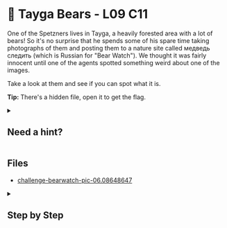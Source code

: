 # 🐻 Tayga Bears - L09 C11

One of the Spetzners lives in Tayga, a heavily forested area with a lot of bears! So it's no surprise that he spends some of his spare time taking photographs of them and posting them to a nature site called медведь следить (which is Russian for "Bear Watch"). We thought it was fairly innocent until one of the agents spotted something weird about one of the images.

Take a look at them and see if you can spot what it is.

**Tip:** There's a hidden file, open it to get the flag.

<details><summary>

## Need a hint?</summary>

```txt
💡 Hint: Take a close look at each of the images using "binwalk" or a hex editor.
   Do you see anything unusual about them?
```

</details>

## Files

- [challenge-bearwatch-pic-06.08648647](/assets/taygabears1.jpg)

<details><summary>

## Step by Step</summary>

- Download the files and run `binwalk *` in the directory where the files are located
  - Notice image 6 has a zip folder in it
  - Run `binwalk --dd='.*' imagename.jpg`
- Go to the newly created directory where binwalk extracted all the files
  - One of these is a zipfile
  - Run `unzip filename`
  - Give permissions to the newly extracted file using `sudo chmod +x extracted_executable`
- Run `./extracted_executable`
- The flag should appear after a while

`flag: B3znJluppFPJnNG7PAg`

</details>
